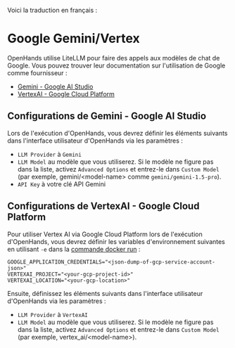 Voici la traduction en français :

# Google Gemini/Vertex

OpenHands utilise LiteLLM pour faire des appels aux modèles de chat de Google. Vous pouvez trouver leur documentation sur l'utilisation de Google comme fournisseur :

- [Gemini - Google AI Studio](https://docs.litellm.ai/docs/providers/gemini)
- [VertexAI - Google Cloud Platform](https://docs.litellm.ai/docs/providers/vertex)

## Configurations de Gemini - Google AI Studio

Lors de l'exécution d'OpenHands, vous devrez définir les éléments suivants dans l'interface utilisateur d'OpenHands via les paramètres :
* `LLM Provider` à `Gemini`
* `LLM Model` au modèle que vous utiliserez.
Si le modèle ne figure pas dans la liste, activez `Advanced Options` et entrez-le dans `Custom Model` (par exemple, gemini/&lt;model-name&gt; comme `gemini/gemini-1.5-pro`).
* `API Key` à votre clé API Gemini

## Configurations de VertexAI - Google Cloud Platform

Pour utiliser Vertex AI via Google Cloud Platform lors de l'exécution d'OpenHands, vous devrez définir les variables d'environnement suivantes en utilisant `-e` dans la [commande docker run](/modules/usage/installation#start-the-app) :

```
GOOGLE_APPLICATION_CREDENTIALS="<json-dump-of-gcp-service-account-json>"
VERTEXAI_PROJECT="<your-gcp-project-id>"
VERTEXAI_LOCATION="<your-gcp-location>"
```

Ensuite, définissez les éléments suivants dans l'interface utilisateur d'OpenHands via les paramètres :
* `LLM Provider` à `VertexAI`
* `LLM Model` au modèle que vous utiliserez.
Si le modèle ne figure pas dans la liste, activez `Advanced Options` et entrez-le dans `Custom Model` (par exemple, vertex_ai/&lt;model-name&gt;).
